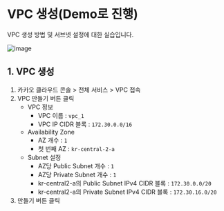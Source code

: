 # VPC 생성(Demo로 진행)

VPC 생성 방법 및 서브넷 설정에 대한 실습입니다.

![image](https://github.com/user-attachments/assets/37ab57cb-49d4-4100-824b-f86be1b12056)


## 1. VPC 생성


1. 카카오 클라우드 콘솔 > 전체 서비스 > VPC 접속
2. VPC 만들기 버튼 클릭
     - VPC 정보
          - VPC 이름 : `vpc_1`
          - VPC IP CIDR 블록 : `172.30.0.0/16`
     - Availability Zone
          - AZ 개수 : `1`
          - 첫 번째 AZ : `kr-central-2-a`
     - Subnet 설정
          - AZ당 Public Subnet 개수 : `1`
          - AZ당 Private Subnet 개수 : `1`
          - kr-central2-a의 Public Subnet IPv4 CIDR 블록 : `172.30.0.0/20`
          - kr-central2-a의 Private Subnet IPv4 CIDR 블록 : `172.30.16.0/20`
3. 만들기 버튼 클릭
